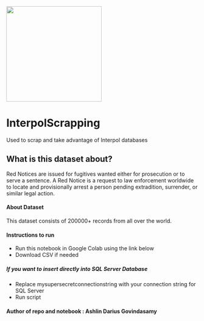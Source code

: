 <img src="https://www.interpol.int/bundles/interpolfront/images/logo.png" height="250px">

# InterpolScrapping
Used to scrap and take advantage of Interpol databases

## What is this dataset about?
Red Notices are issued for fugitives wanted either for prosecution or to serve a sentence. A Red Notice is a request to law enforcement worldwide to locate and provisionally arrest a person pending extradition, surrender, or similar legal action.

#### About Dataset
This dataset consists of 200000+ records from all over the world.

#### Instructions to run
- Run this notebook in Google Colab using the link below
- Download CSV if needed

##### If you want to insert directly into SQL Server Database
- Replace mysupersecretconnectionstring with your connection string for SQL Server 
- Run script

#### Author of repo and notebook : Ashlin Darius Govindasamy
